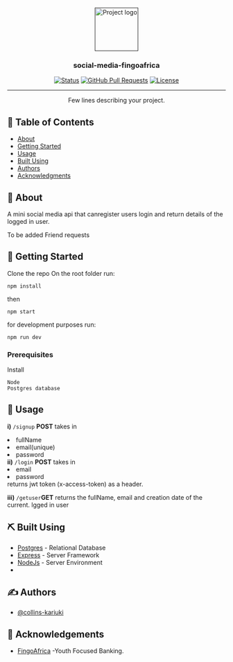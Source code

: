 <p align="center">
  <a href="" rel="noopener">
 <img width=100px height=100px src="https://fingo.africa/images/logo-p-500.png" alt="Project logo"></a>
</p>

<h3 align="center">social-media-fingoafrica</h3>

<div align="center">

[![Status](https://img.shields.io/badge/status-active-success.svg)]()
[![GitHub Pull Requests](https://img.shields.io/github/issues-pr/kylelobo/The-Documentation-Compendium.svg)](https://github.com/collins-kariuki/social-app-fingoAfrica/pulls)
[![License](https://img.shields.io/badge/license-MIT-blue.svg)](/LICENSE)

</div>

---

<p align="center"> Few lines describing your project.
    <br> 
</p>

## 📝 Table of Contents

- [About](#about)
- [Getting Started](#getting_started)
- [Usage](#usage)
- [Built Using](#built_using)
- [Authors](#authors)
- [Acknowledgments](#acknowledgement)

## 🧐 About <a name = "about"></a>

A mini social media api that canregister users login and return details of the logged in user.

To be added
Friend requests

## 🏁 Getting Started <a name = "getting_started"></a>

Clone the repo
On the root folder run:

```
npm install
```

then

```
npm start
```

for development purposes run:

```
npm run dev
```

### Prerequisites

Install

```
Node
Postgres database
```

## 🎈 Usage <a name="usage"></a>

<b>i)</b> `/signup` <b>POST</b> takes in <li>fullName</li> <li>email(unique)</li> <li>password</li>
<b>ii)</b> `/login` <b>POST</b> takes in <li>email</li> <li>password</li> returns jwt token (x-access-token) as a header.

<b>iii)</b> `/getuser`<b>GET</b> returns the fullName, email and creation date of the current. lgged in user

## ⛏️ Built Using <a name = "built_using"></a>

- [Postgres](https://www.postgresql.org/) - Relational Database
- [Express](https://expressjs.com/) - Server Framework
- [NodeJs](https://nodejs.org/en/) - Server Environment
-

## ✍️ Authors <a name = "authors"></a>

- [@collins-kariuki](https://github.com/collins-kariuki)

## 🎉 Acknowledgements <a name = "acknowledgement"></a>

- [FingoAfrica](https://fingo.africa/) -Youth Focused Banking.

